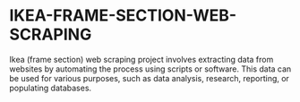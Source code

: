 # IKEA-FRAME-SECTION-WEB-SCRAPING
Ikea (frame section) web scraping project involves extracting data from  websites by automating the process using scripts or software. This data can be  used for various purposes, such as data analysis, research, reporting, or  populating databases. 
